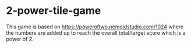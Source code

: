 # 2-power-tile-game
This game is based on https://poweroftwo.nemoidstudio.com/1024 where the numbers are added up to reach the overall total/target score which is a power of 2.
